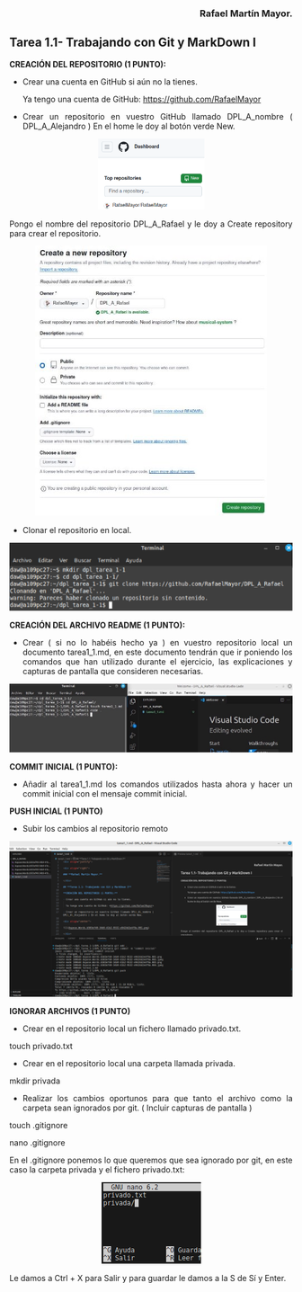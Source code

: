 <div align="justify">

<div align="right">

### **Rafael Martín Mayor.**

</div>

## **Tarea 1.1- Trabajando con Git y MarkDown I**

**CREACIÓN DEL REPOSITORIO (1 PUNTO):**

- Crear una cuenta en GitHub si aún no la tienes.

  Ya tengo una cuenta de GitHub: <https://github.com/RafaelMayor>

- Crear un repositorio en vuestro GitHub llamado DPL\_A\_nombre ( DPL\_A\_Alejandro ) En el home le doy al botón verde New.

<div align="center">

![](Aspose.Words.b503ef40-34b9-41b2-9532-e9424d2e4f9a.001.png)

</div>

Pongo el nombre del repositorio DPL\_A\_Rafael y le doy a Create repository para crear el repositorio.

<div align="center">

![](Aspose.Words.b503ef40-34b9-41b2-9532-e9424d2e4f9a.002.jpeg)

</div>

- Clonar el repositorio en local.

<div align="center">

![](Aspose.Words.b503ef40-34b9-41b2-9532-e9424d2e4f9a.003.png)

</div>

**CREACIÓN DEL ARCHIVO README (1 PUNTO):**

- Crear ( si no lo habéis hecho ya ) en vuestro repositorio local un documento tarea1\_1.md, en este documento tendrán que ir poniendo los comandos que han utilizado durante el ejercicio, las explicaciones y capturas de pantalla que consideren necesarias.

<div align="center">

![](Aspose.Words.b503ef40-34b9-41b2-9532-e9424d2e4f9a.004.jpeg)

</div>

**COMMIT INICIAL (1 PUNTO):**

- Añadir al tarea1_1.md los  comandos utilizados hasta ahora y hacer un commit inicial con el mensaje commit inicial.

**PUSH INICIAL (1 PUNTO)**

- Subir los cambios al repositorio remoto

<div align="center">

![](Aspose.Words.b503ef40-34b9-41b2-9532-e9424d2e4f9a.005.png)

</div>

**IGNORAR ARCHIVOS (1 PUNTO)**

- Crear en el repositorio local un fichero llamado privado.txt.

touch privado.txt

- Crear en el repositorio local una carpeta llamada privada.

mkdir privada

- Realizar los cambios oportunos para que tanto el archivo como la carpeta sean ignorados por git. ( Incluir capturas de pantalla )

touch .gitignore

nano .gitignore

En el .gitignore ponemos lo que queremos que sea ignorado por git, en este caso la carpeta privada y el fichero privado.txt:

<div align="center">

![](Aspose.Words.b503ef40-34b9-41b2-9532-e9424d2e4f9a.006.png)

</div>

Le damos a Ctrl + X para Salir y para guardar le damos a la S de Sí y Enter.



</div>